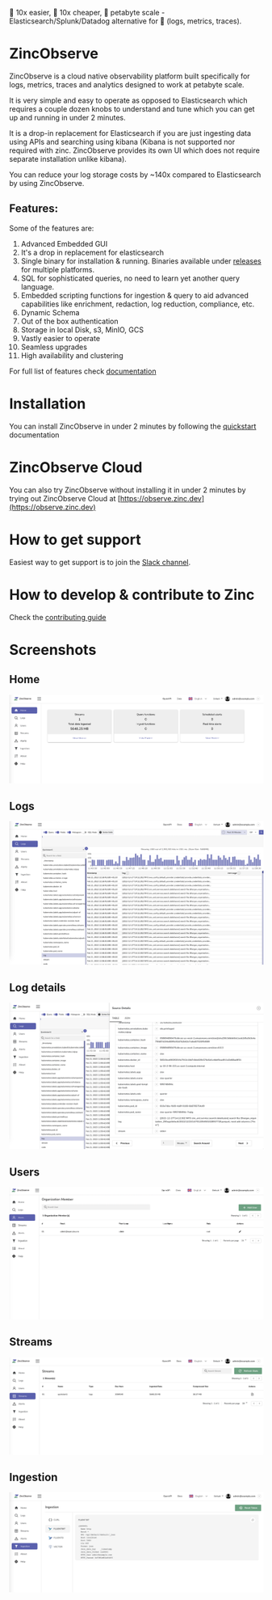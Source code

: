 🚀 10x easier, 🚀 10x cheaper, 🚀 petabyte scale - Elasticsearch/Splunk/Datadog alternative for 🚀 (logs, metrics, traces).

# ZincObserve
ZincObserve is a cloud native observability platform built specifically for logs, metrics, traces and analytics designed to work at petabyte scale.

It is very simple and easy to operate as opposed to Elasticsearch which requires a couple dozen knobs to understand and tune which you can get up and running in under 2 minutes.

It is a drop-in replacement for Elasticsearch if you are just ingesting data using APIs and searching using kibana (Kibana is not supported nor required with zinc. ZincObserve provides its own UI which does not require separate installation unlike kibana).

You can reduce your log storage costs by ~140x compared to Elasticsearch by using ZincObserve.

## Features:

Some of the features are:

1. Advanced Embedded GUI
1. It's a drop in replacement for elasticsearch 
1. Single binary for installation & running. Binaries available under [releases](https://github.com/zinclabs/zincobserve/releases) for multiple platforms.
1. SQL for sophisticated queries, no need to learn yet another query language.
1. Embedded scripting functions for ingestion & query to aid advanced capabilities like enrichment, redaction, log reduction, compliance, etc.
1. Dynamic Schema
1. Out of the box authentication
1. Storage in local Disk, s3, MinIO, GCS
1. Vastly easier to operate
1. Seamless upgrades
1. High availability and clustering

For full list of features check [documentation](https://docs.zinc.dev/ZincObserve/#project-status-features-and-roadmap)


# Installation

You can install ZincObserve in under 2 minutes by following the [quickstart](https://docs.zinc.dev/ZincObserve/quickstart/) documentation

# ZincObserve Cloud 

You can also try ZincObserve without installing it in under 2 minutes by trying out ZincObserve Cloud  at [https://observe.zinc.dev](https://observe.zinc.dev)


# How to get support

Easiest way to get support is to join the [Slack channel](https://join.slack.com/t/zincobserve/shared_invite/zt-11r96hv2b-UwxUILuSJ1duzl_6mhJwVg).

# How to develop & contribute to Zinc

Check the [contributing guide](./CONTRIBUTING.md)

# Screenshots

## Home
![Home](./screenshots/zo_home.png)

## Logs

![Home](./screenshots/zo_logs.png)

## Log details

![Home](./screenshots/zo_log_details.png)

## Users

![Home](./screenshots/zo_add_user.png)

## Streams

![Home](./screenshots/zo_streams.png)

## Ingestion

![Home](./screenshots/zo_ingestion.png)

